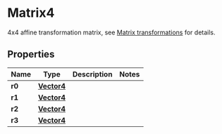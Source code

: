 

# Matrix4

4x4 affine transformation matrix, see [Matrix transformations](https://developer.vertexvis.com/docs/guides/matrix-transformations) for details.

## Properties

Name | Type | Description | Notes
------------ | ------------- | ------------- | -------------
**r0** | [**Vector4**](Vector4.md) |  | 
**r1** | [**Vector4**](Vector4.md) |  | 
**r2** | [**Vector4**](Vector4.md) |  | 
**r3** | [**Vector4**](Vector4.md) |  | 




